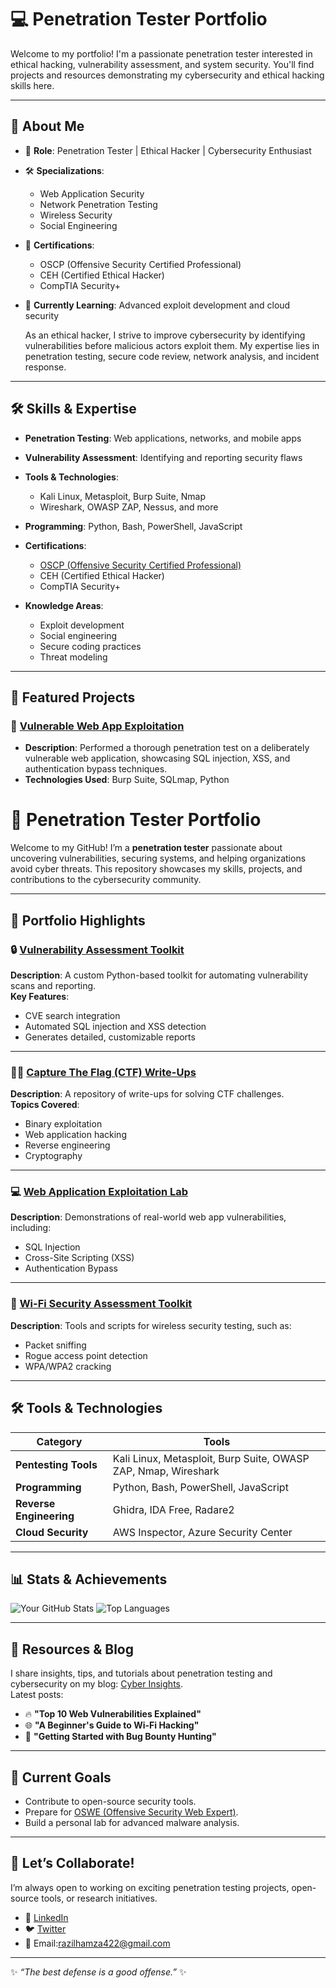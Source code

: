 # 💻 Penetration Tester Portfolio

Welcome to my  portfolio! I'm a passionate penetration tester interested in ethical hacking, vulnerability assessment, and system security. You'll find projects and resources demonstrating my cybersecurity and ethical hacking skills here.

---
## 🚀 About Me
- 🌟 **Role**: Penetration Tester | Ethical Hacker | Cybersecurity Enthusiast
  
- 🛠 **Specializations**:
  - Web Application Security  
  - Network Penetration Testing  
  - Wireless Security  
  - Social Engineering
    
- 📜 **Certifications**:
  - OSCP (Offensive Security Certified Professional)  
  - CEH (Certified Ethical Hacker)  
  - CompTIA Security+
    
- 🌱 **Currently Learning**: Advanced exploit development and cloud security

   As an ethical hacker, I strive to improve cybersecurity by identifying vulnerabilities before malicious actors exploit them. My expertise lies in penetration testing, secure code review, network analysis, and incident response.

---
## 🛠️ Skills & Expertise

- **Penetration Testing**: Web applications, networks, and mobile apps
- **Vulnerability Assessment**: Identifying and reporting security flaws
- **Tools & Technologies**:
  - Kali Linux, Metasploit, Burp Suite, Nmap
  - Wireshark, OWASP ZAP, Nessus, and more
- **Programming**: Python, Bash, PowerShell, JavaScript


- **Certifications**:
  - [OSCP (Offensive Security Certified Professional)](https://www.offensive-security.com)
  - CEH (Certified Ethical Hacker)
  - CompTIA Security+


- **Knowledge Areas**:
  - Exploit development
  - Social engineering
  - Secure coding practices
  - Threat modeling

---

## 📂 Featured Projects

### 🔐 [Vulnerable Web App Exploitation](https://github.com/username/vulnerable-web-app)
- **Description**: Performed a thorough penetration test on a deliberately vulnerable web application, showcasing SQL injection, XSS, and authentication bypass techniques.
- **Technologies Used**: Burp Suite, SQLmap, Python

# 👾 Penetration Tester Portfolio

Welcome to my GitHub! I’m a **penetration tester** passionate about uncovering vulnerabilities, securing systems, and helping organizations avoid cyber threats. This repository showcases my skills, projects, and contributions to the cybersecurity community.

---



## 📂 Portfolio Highlights

### 🔒 **[Vulnerability Assessment Toolkit](https://github.com/yourusername/vulnerability-assessment-toolkit)**  
**Description**: A custom Python-based toolkit for automating vulnerability scans and reporting.  
**Key Features**:  
- CVE search integration  
- Automated SQL injection and XSS detection  
- Generates detailed, customizable reports  

---

### 🕵️‍♂️ **[Capture The Flag (CTF) Write-Ups](https://github.com/yourusername/ctf-writeups)**  
**Description**: A repository of write-ups for solving CTF challenges.  
**Topics Covered**:  
- Binary exploitation  
- Web application hacking  
- Reverse engineering  
- Cryptography  

---

### 💻 **[Web Application Exploitation Lab](https://github.com/yourusername/web-exploitation-lab)**  
**Description**: Demonstrations of real-world web app vulnerabilities, including:  
- SQL Injection  
- Cross-Site Scripting (XSS)  
- Authentication Bypass  

---

### 📡 **[Wi-Fi Security Assessment Toolkit](https://github.com/yourusername/wifi-security-toolkit)**  
**Description**: Tools and scripts for wireless security testing, such as:  
- Packet sniffing  
- Rogue access point detection  
- WPA/WPA2 cracking  

---

## 🛠 Tools & Technologies

| **Category**       | **Tools**                                                                 |
|---------------------|--------------------------------------------------------------------------|
| **Pentesting Tools** | Kali Linux, Metasploit, Burp Suite, OWASP ZAP, Nmap, Wireshark         |
| **Programming**      | Python, Bash, PowerShell, JavaScript                                  |
| **Reverse Engineering** | Ghidra, IDA Free, Radare2                                          |
| **Cloud Security**    | AWS Inspector, Azure Security Center                                 |

---
## 📊 Stats & Achievements

![Your GitHub Stats](https://github-readme-stats.vercel.app/api?username=Razilraaz&show_icons=true&theme=radical)
![Top Languages](https://github-readme-stats.vercel.app/api/top-langs/?username=Razilraaz&layout=compact&theme=radical)

---



## 📖 Resources & Blog

I share insights, tips, and tutorials about penetration testing and cybersecurity on my blog: [Cyber Insights](https://cyber-insights.example.com).  
Latest posts:  
- 🔥 **"Top 10 Web Vulnerabilities Explained"**  
- 🌐 **"A Beginner's Guide to Wi-Fi Hacking"**  
- 🚀 **"Getting Started with Bug Bounty Hunting"**  

---

## 🎯 Current Goals

- Contribute to open-source security tools.  
- Prepare for [OSWE (Offensive Security Web Expert)](https://www.offensive-security.com).  
- Build a personal lab for advanced malware analysis.  

---

## 🤝 Let’s Collaborate!

I’m always open to working on exciting penetration testing projects, open-source tools, or research initiatives.  

- 💼 [LinkedIn](https://linkedin.com/in/yourprofile)  
- 🐦 [Twitter](https://twitter.com/yourhandle)  
- 📧 Email:razilhamza422@gmail.com  

---

✨ *“The best defense is a good offense.”* ✨  
